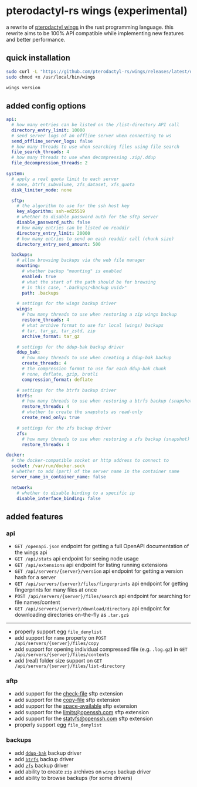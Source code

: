 # pterodactyl-rs wings (experimental)

a rewrite of [pterodactyl wings](https://github.com/pterodactyl/wings) in the rust programming language. this rewrite aims to be 100% API compatible while implementing new features and better performance.

## quick installation

```bash
sudo curl -L "https://github.com/pterodactyl-rs/wings/releases/latest/download/wings-rs-$(uname -m)-linux$(ldd --version 2>&1 | grep -q 'GLIBC 2.3[5-9]\|GLIBC 2.[4-9]' || echo '-musl')" -o /usr/local/bin/wings
sudo chmod +x /usr/local/bin/wings

wings version
```

## added config options

```yml
api:
  # how many entries can be listed on the /list-directory API call
  directory_entry_limit: 10000
  # send server logs of an offline server when connecting to ws
  send_offline_server_logs: false
  # how many threads to use when searching files using file search
  file_search_threads: 4
  # how many threads to use when decompressing .zip/.ddup
  file_decompression_threads: 2

system:
  # apply a real quota limit to each server
  # none, btrfs_subvolume, zfs_dataset, xfs_quota
  disk_limiter_mode: none

  sftp:
    # the algorithm to use for the ssh host key
    key_algorithm: ssh-ed25519
    # whether to disable password auth for the sftp server
    disable_password_auth: false
    # how many entries can be listed on readdir
    directory_entry_limit: 20000
    # how many entries to send on each readdir call (chunk size)
    directory_entry_send_amount: 500

  backups:
    # allow browsing backups via the web file manager
    mounting:
      # whether backup "mounting" is enabled
      enabled: true
      # what the start of the path should be for browsing
      # in this case, ".backups/<backup uuid>"
      path: .backups

    # settings for the wings backup driver
    wings:
      # how many threads to use when restoring a zip wings backup
      restore_threads: 4
      # what archive format to use for local (wings) backups
      # tar, tar_gz, tar_zstd, zip
      archive_format: tar_gz

    # settings for the ddup-bak backup driver
    ddup_bak:
      # how many threads to use when creating a ddup-bak backup
      create_threads: 4
      # the compression format to use for each ddup-bak chunk
      # none, deflate, gzip, brotli
      compression_format: deflate

    # settings for the btrfs backup driver
    btrfs:
      # how many threads to use when restoring a btrfs backup (snapshot)
      restore_threads: 4
      # whether to create the snapshots as read-only
      create_read_only: true

    # settings for the zfs backup driver
    zfs:
      # how many threads to use when restoring a zfs backup (snapshot)
      restore_threads: 4

docker:
  # the docker-compatible socket or http address to connect to
  socket: /var/run/docker.sock
  # whether to add (part) of the server name in the container name
  server_name_in_container_name: false

  network:
    # whether to disable binding to a specific ip
    disable_interface_binding: false
```

## added features

### api

- `GET /openapi.json` endpoint for getting a full OpenAPI documentation of the wings api
- `GET /api/stats` api endpoint for seeing node usage
- `GET /api/extensions` api endpoint for listing running extensions
- `GET /api/servers/{server}/version` api endpoint for getting a version hash for a server
- `GET /api/servers/{server}/files/fingerprints` api endpoint for getting fingerprints for many files at once
- `POST /api/servers/{server}/files/search` api endpoint for searching for file names/content
- `GET /api/servers/{server}/download/directory` api endpoint for downloading directories on-the-fly as `.tar.gz`s

---

- properly support egg `file_denylist`
- add support for `name` property on `POST /api/servers/{server}/files/copy`
- add support for opening individual compressed file (e.g. `.log.gz`) in `GET /api/servers/{server}/files/contents`
- add (real) folder size support on `GET /api/servers/{server}/files/list-directory`

### sftp

- add support for the [check-file](https://datatracker.ietf.org/doc/html/draft-ietf-secsh-filexfer-extensions-00#section-3) sftp extension
- add support for the [copy-file](https://datatracker.ietf.org/doc/html/draft-ietf-secsh-filexfer-extensions-00#section-6) sftp extension
- add support for the [space-available](https://datatracker.ietf.org/doc/html/draft-ietf-secsh-filexfer-extensions-00#section-4) sftp extension
- add support for the [limits@openssh.com](https://github.com/openssh/openssh-portable/blob/master/PROTOCOL#L597) sftp extension
- add support for the [statvfs@openssh.com](https://github.com/openssh/openssh-portable/blob/master/PROTOCOL#L510) sftp extension
- properly support egg `file_denylist`

### backups

- add [`ddup-bak`](https://github.com/0x7d8/ddup-bak) backup driver
- add [`btrfs`](https://github.com/kdave/btrfs-progs) backup driver
- add [`zfs`](https://github.com/openzfs/zfs) backup driver
- add ability to create `zip` archives on `wings` backup driver
- add ability to browse backups (for some drivers)
